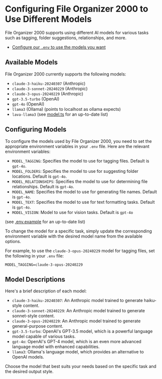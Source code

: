 # Configuring File Organizer 2000 to Use Different Models

File Organizer 2000 supports using different AI models for various tasks such as tagging, folder suggestions, relationships, and more. 

- [Configure our `.env` to use the models you want](../app/.env.example)

## Available Models

File Organizer 2000 currently supports the following models:

- `claude-3-haiku-20240307` (Anthropic)
- `claude-3-sonnet-20240229` (Anthropic)
- `claude-3-opus-20240229` (Anthropic)
- `gpt-3.5-turbo` (OpenAI)
- `gpt-4o` (OpenAI)
- `llama3` (Ollama) (points to localhost as ollama expects)
- `lava-llama3`
(see [model.ts](../app/lib/models.ts) for an up-to-date list)

## Configuring Models

To configure the models used by File Organizer 2000, you need to set the appropriate environment variables in your `.env` file. Here are the relevant environment variables:

- `MODEL_TAGGING`: Specifies the model to use for tagging files. Default is `gpt-4o`.
- `MODEL_FOLDERS`: Specifies the model to use for suggesting folder locations. Default is `gpt-4o`.
- `MODEL_RELATIONSHIPS`: Specifies the model to use for determining file relationships. Default is `gpt-4o`.
- `MODEL_NAME`: Specifies the model to use for generating file names. Default is `gpt-4o`.
- `MODEL_TEXT`: Specifies the model to use for text formatting tasks. Default is `gpt-4o`.
- `MODEL_VISION`: Model to use for vision tasks. Default is `gpt-4o`

(see [.env.example](../app/.env.example) for an up-to-date list)

To change the model for a specific task, simply update the corresponding environment variable with the desired model name from the available options.

For example, to use the `claude-3-opus-20240229` model for tagging files, set the following in your `.env` file:

```
MODEL_TAGGING=claude-3-opus-20240229
```

## Model Descriptions

Here's a brief description of each model:

- `claude-3-haiku-20240307`: An Anthropic model trained to generate haiku-style content.
- `claude-3-sonnet-20240229`: An Anthropic model trained to generate sonnet-style content.
- `claude-3-opus-20240229`: An Anthropic model trained to generate general-purpose content.
- `gpt-3.5-turbo`: OpenAI's GPT-3.5 model, which is a powerful language model capable of various tasks.
- `gpt-4o`: OpenAI's GPT-4 model, which is an even more advanced language model with enhanced capabilities.
- `llama3`: Ollama's language model, which provides an alternative to OpenAI models.

Choose the model that best suits your needs based on the specific task and the desired output style.

